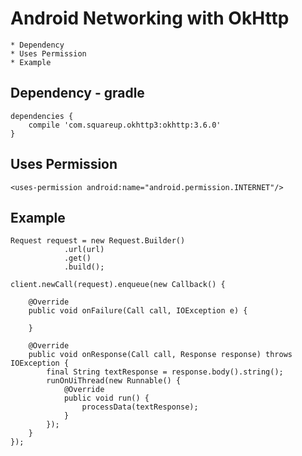 # Android Networking with OkHttp
	* Dependency 
	* Uses Permission 
	* Example
	
## Dependency - gradle
	dependencies {
		compile 'com.squareup.okhttp3:okhttp:3.6.0'
	}
	
## Uses Permission
	<uses-permission android:name="android.permission.INTERNET"/>
	
## Example
	Request request = new Request.Builder()
                .url(url)
                .get()
                .build();

	client.newCall(request).enqueue(new Callback() {

		@Override
		public void onFailure(Call call, IOException e) {

		}

		@Override
		public void onResponse(Call call, Response response) throws IOException {
			final String textResponse = response.body().string();
			runOnUiThread(new Runnable() {
				@Override
				public void run() {
					processData(textResponse);
				}
			});
		}
	});